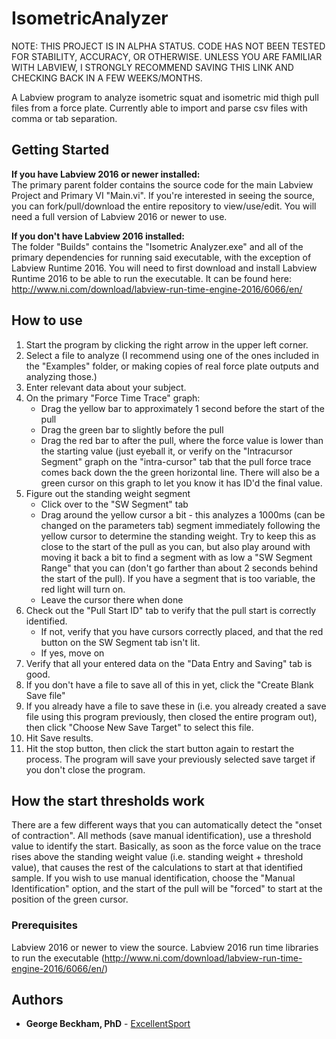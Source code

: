# IsometricAnalyzer

NOTE: THIS PROJECT IS IN ALPHA STATUS. CODE HAS NOT BEEN TESTED FOR STABILITY, ACCURACY, OR OTHERWISE. UNLESS YOU ARE FAMILIAR WITH LABVIEW, I STRONGLY RECOMMEND SAVING THIS LINK AND CHECKING BACK IN A FEW WEEKS/MONTHS.

A Labview program to analyze isometric squat and isometric mid thigh pull files from a force plate. Currently able to import and parse csv files with comma or tab separation. 

## Getting Started

**If you have Labview 2016 or newer installed:**  
The primary parent folder contains the source code for the main Labview Project and Primary VI "Main.vi". If you're interested in seeing the source, you can fork/pull/download the entire repository to view/use/edit. You will need a full version of Labview 2016 or newer to use.

**If you don't have Labview 2016 installed:**  
The folder "Builds" contains the "Isometric Analyzer.exe" and all of the primary dependencies for running said executable, with the exception of Labview Runtime 2016. You will need to first download and install Labview Runtime 2016 to be able to run the executable. It can be found here: http://www.ni.com/download/labview-run-time-engine-2016/6066/en/

## How to use

1. Start the program by clicking the right arrow in the upper left corner.
2. Select a file to analyze (I recommend using one of the ones included in the "Examples" folder, or making copies of real force plate outputs and analyzing those.)
3. Enter relevant data about your subject.
4. On the primary "Force Time Trace" graph:
	- Drag the yellow bar to approximately 1 second before the start of the pull
	- Drag the green bar to slightly before the pull
	- Drag the red bar to after the pull, where the force value is lower than the starting value (just eyeball it, or verify on the "Intracursor Segment" graph on the "intra-cursor" tab that the pull force trace comes back down the the green horizontal line. There will also be a green cursor on this graph to let you know it has ID'd the final value.
5. Figure out the standing weight segment
	- Click over to the "SW Segment" tab
	- Drag around the yellow cursor a bit - this analyzes a 1000ms (can be changed on the parameters tab) segment immediately following the yellow cursor to determine the standing weight. Try to keep this as close to the start of the pull as you can, but also play around with moving it back a bit to find a segment with as low a "SW Segment Range" that you can (don't go farther than about 2 seconds behind the start of the pull). If you have a segment that is too variable, the red light will turn on. 
	- Leave the cursor there when done
6. Check out the "Pull Start ID" tab to verify that the pull start is correctly identified.
	- If not, verify that you have cursors correctly placed, and that the red button on the SW Segment tab isn't lit.
	- If yes, move on
7. Verify that all your entered data on the "Data Entry and Saving" tab is good.
8. If you don't have a file to save all of this in yet, click the "Create Blank Save file"
9. If you already have a file to save these in (i.e. you already created a save file using this program previously, then closed the entire program out), then click "Choose New Save Target" to select this file.
10. Hit Save results.
11. Hit the stop button, then click the start button again to restart the process. The program will save your previously selected save target if you don't close the program.

## How the start thresholds work

There are a few different ways that you can automatically detect the "onset of contraction". All methods (save manual identification), use a threshold value to identify the start. Basically, as soon as the force value on the trace rises above the standing weight value (i.e. standing weight + threshold value), that causes the rest of the calculations to start at that identified sample. If you wish to use manual identification, choose the "Manual Identification" option, and the start of the pull will be "forced" to start at the position of the green cursor.


### Prerequisites

Labview 2016 or newer to view the source.
Labview 2016 run time libraries to run the executable (http://www.ni.com/download/labview-run-time-engine-2016/6066/en/)

## Authors

* **George Beckham, PhD**  - [ExcellentSport](https://github.com/ExcellentSport)
